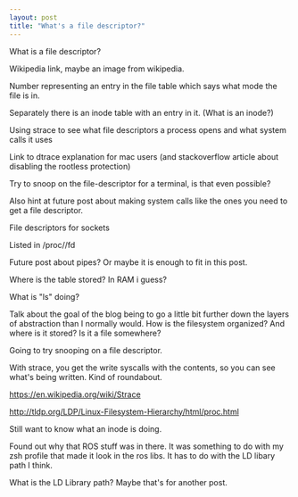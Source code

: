```yaml
---
layout: post
title: "What's a file descriptor?"
---
```



What is a file descriptor?


Wikipedia link, maybe an image from wikipedia.

Number representing an entry in the file table which says what mode the file is in.

Separately there is an inode table with an entry in it. (What is an inode?)

Using strace to see what file descriptors a process opens and what system calls it uses

Link to dtrace explanation for mac users (and stackoverflow article about disabling the rootless protection)


Try to snoop on the file-descriptor for a terminal, is that even possible?

Also hint at future post about making system calls like the ones you need to get a file descriptor.

File descriptors for sockets

Listed in /proc/<pid>/fd

Future post about pipes? Or maybe it is enough to fit in this post.

Where is the table stored? In RAM i guess?

What is "ls" doing?

Talk about the goal of the blog being to go a little bit further down the layers of abstraction than I normally would.  How is the filesystem organized? And where is it stored? Is it a file somewhere?

Going to try snooping on a file descriptor.

With strace, you get the write syscalls with the contents, so you can see what's being written. Kind of roundabout.

https://en.wikipedia.org/wiki/Strace

http://tldp.org/LDP/Linux-Filesystem-Hierarchy/html/proc.html


Still want to know what an inode is doing.

Found out why that ROS stuff was in there.  It was something to do with my zsh profile that made it look in the ros libs.  It has to do with the LD libary path I think.

What is the LD Library path?  Maybe that's for another post.
